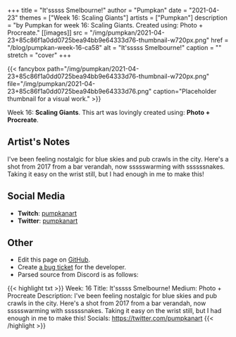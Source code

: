 +++
title =       "It'sssss Smelbourne!"
author =      "Pumpkan"
date =        "2021-04-23"
themes =      ["Week 16: Scaling Giants"]
artists =     ["Pumpkan"]
description = "by Pumpkan for week 16: Scaling Giants. Created using: Photo + Procreate."
[[images]]
      src = "/img/pumpkan/2021-04-23+85c86f1a0dd0725bea94bb9e64333d76-thumbnail-w720px.png"
      href = "/blog/pumpkan-week-16-ca58"
      alt = "It'sssss Smelbourne!"
      caption = ""
      stretch = "cover"
+++


{{< fancybox path="/img/pumpkan/2021-04-23+85c86f1a0dd0725bea94bb9e64333d76-thumbnail-w720px.png" file="/img/pumpkan/2021-04-23+85c86f1a0dd0725bea94bb9e64333d76.png" caption="Placeholder thumbnail for a visual work." >}}


Week 16: **Scaling Giants**. This art was lovingly created using: **Photo + Procreate**.

## Artist's Notes

I've been feeling nostalgic for blue skies and pub crawls in the city. Here's a shot from 2017 from a bar verandah, now ssssswarming with ssssssnakes. Taking it easy on the wrist still, but I had enough in me to make this!

## Social Media

- **Twitch**: <a href='https://twitch.tv/pumpkanart' target='_blank'>pumpkanart</a>
- **Twitter**: <a href='https://twitter.com/pumpkanart' target='_blank'>pumpkanart</a>

## Other

- Edit this page on [GitHub](https://github.com/teaminkling/web-refresh/edit/main/content/blog/pumpkan-week-16-ca58.md).
- Create [a bug ticket](https://github.com/teaminkling/web-refresh/issues/new?assignees=&labels=bug&template=problem-report.md&title=) for the developer.
- Parsed source from Discord is as follows:

{{< highlight txt >}}
Week: 16
Title: It'sssss Smelbourne! 
Medium: Photo + Procreate
Description: I've been feeling nostalgic for blue skies and pub crawls in the city. Here's a shot from 2017 from a bar verandah, now ssssswarming with ssssssnakes. Taking it easy on the wrist still, but I had enough in me to make this! 
Socials: https://twitter.com/pumpkanart
{{< /highlight >}}